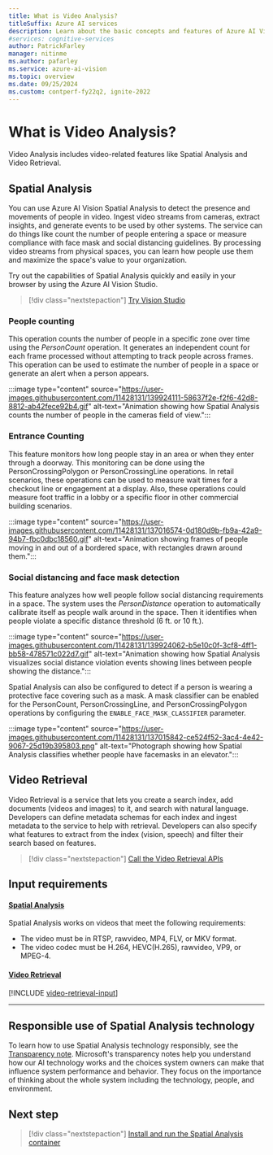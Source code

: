 ```yaml
---
title: What is Video Analysis?
titleSuffix: Azure AI services
description: Learn about the basic concepts and features of Azure AI Vision Spatial Analysis and Video Retrieval.
#services: cognitive-services
author: PatrickFarley
manager: nitinme
ms.author: pafarley
ms.service: azure-ai-vision
ms.topic: overview
ms.date: 09/25/2024
ms.custom: contperf-fy22q2, ignite-2022
---
```


# What is Video Analysis?

Video Analysis includes video-related features like Spatial Analysis and Video Retrieval.

## Spatial Analysis

You can use Azure AI Vision Spatial Analysis to detect the presence and movements of people in video. Ingest video streams from cameras, extract insights, and generate events to be used by other systems. The service can do things like count the number of people entering a space or measure compliance with face mask and social distancing guidelines. By processing video streams from physical spaces, you can learn how people use them and maximize the space's value to your organization.

Try out the capabilities of Spatial Analysis quickly and easily in your browser by using the Azure AI Vision Studio.

> [!div class="nextstepaction"]
> [Try Vision Studio](https://portal.vision.cognitive.azure.com/)


### People counting

This operation counts the number of people in a specific zone over time using the *PersonCount* operation. It generates an independent count for each frame processed without attempting to track people across frames. This operation can be used to estimate the number of people in a space or generate an alert when a person appears.

:::image type="content" source="https://user-images.githubusercontent.com/11428131/139924111-58637f2e-f2f6-42d8-8812-ab42fece92b4.gif" alt-text="Animation showing how Spatial Analysis counts the number of people in the cameras field of view.":::

### Entrance Counting

This feature monitors how long people stay in an area or when they enter through a doorway. This monitoring can be done using the PersonCrossingPolygon or PersonCrossingLine operations. In retail scenarios, these operations can be used to measure wait times for a checkout line or engagement at a display. Also, these operations could measure foot traffic in a lobby or a specific floor in other commercial building scenarios.

:::image type="content" source="https://user-images.githubusercontent.com/11428131/137016574-0d180d9b-fb9a-42a9-94b7-fbc0dbc18560.gif" alt-text="Animation showing frames of people moving in and out of a bordered space, with rectangles drawn around them.":::

### Social distancing and face mask detection

This feature analyzes how well people follow social distancing requirements in a space. The system uses the *PersonDistance* operation to automatically calibrate itself as people walk around in the space. Then it identifies when people violate a specific distance threshold (6 ft. or 10 ft.).

:::image type="content" source="https://user-images.githubusercontent.com/11428131/139924062-b5e10c0f-3cf8-4ff1-bb58-478571c022d7.gif" alt-text="Animation showing how Spatial Analysis visualizes social distance violation events showing lines between people showing the distance.":::

Spatial Analysis can also be configured to detect if a person is wearing a protective face covering such as a mask. A mask classifier can be enabled for the PersonCount, PersonCrossingLine, and PersonCrossingPolygon operations by configuring the `ENABLE_FACE_MASK_CLASSIFIER` parameter.

:::image type="content" source="https://user-images.githubusercontent.com/11428131/137015842-ce524f52-3ac4-4e42-9067-25d19b395803.png" alt-text="Photograph showing how Spatial Analysis classifies whether people have facemasks in an elevator.":::

## Video Retrieval

Video Retrieval is a service that lets you create a search index, add documents (videos and images) to it, and search with natural language. Developers can define metadata schemas for each index and ingest metadata to the service to help with retrieval. Developers can also specify what features to extract from the index (vision, speech) and filter their search based on features.

> [!div class="nextstepaction"]
> [Call the Video Retrieval APIs](./how-to/video-retrieval.md)

## Input requirements

#### [Spatial Analysis](#tab/sa)

Spatial Analysis works on videos that meet the following requirements:
* The video must be in RTSP, rawvideo, MP4, FLV, or MKV format.
* The video codec must be H.264, HEVC(H.265), rawvideo, VP9, or MPEG-4.

#### [Video Retrieval](#tab/vr)

[!INCLUDE [video-retrieval-input](./includes/video-retrieval-input.md)]

---


## Responsible use of Spatial Analysis technology

To learn how to use Spatial Analysis technology responsibly, see the [Transparency note](/legal/cognitive-services/computer-vision/transparency-note-spatial-analysis?context=%2fazure%2fcognitive-services%2fComputer-vision%2fcontext%2fcontext). Microsoft's transparency notes help you understand how our AI technology works and the choices system owners can make that influence system performance and behavior. They focus on the importance of thinking about the whole system including the technology, people, and environment.

## Next step

> [!div class="nextstepaction"]
> [Install and run the Spatial Analysis container](spatial-analysis-container.md)
